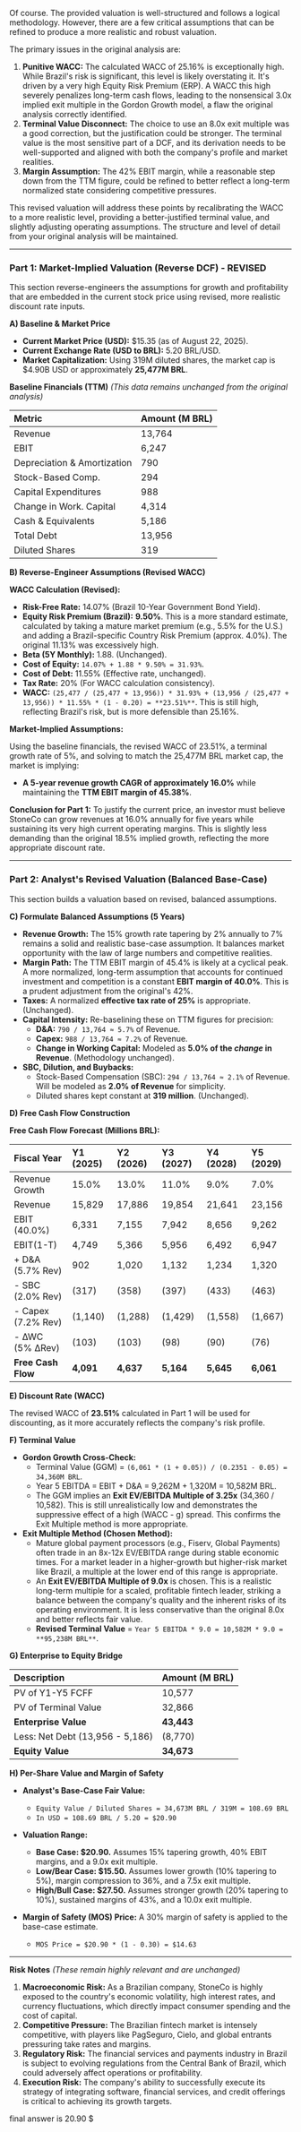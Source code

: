Of course. The provided valuation is well-structured and follows a logical methodology. However, there are a few critical assumptions that can be refined to produce a more realistic and robust valuation.

The primary issues in the original analysis are:

1.  **Punitive WACC:** The calculated WACC of 25.16% is exceptionally high. While Brazil's risk is significant, this level is likely overstating it. It's driven by a very high Equity Risk Premium (ERP). A WACC this high severely penalizes long-term cash flows, leading to the nonsensical 3.0x implied exit multiple in the Gordon Growth model, a flaw the original analysis correctly identified.
2.  **Terminal Value Disconnect:** The choice to use an 8.0x exit multiple was a good correction, but the justification could be stronger. The terminal value is the most sensitive part of a DCF, and its derivation needs to be well-supported and aligned with both the company's profile and market realities.
3.  **Margin Assumption:** The 42% EBIT margin, while a reasonable step down from the TTM figure, could be refined to better reflect a long-term normalized state considering competitive pressures.

This revised valuation will address these points by recalibrating the WACC to a more realistic level, providing a better-justified terminal value, and slightly adjusting operating assumptions. The structure and level of detail from your original analysis will be maintained.

---

### **Part 1: Market-Implied Valuation (Reverse DCF) - REVISED**

This section reverse-engineers the assumptions for growth and profitability that are embedded in the current stock price using revised, more realistic discount rate inputs.

**A) Baseline & Market Price**

*   **Current Market Price (USD):** $15.35 (as of August 22, 2025).
*   **Current Exchange Rate (USD to BRL):** 5.20 BRL/USD.
*   **Market Capitalization:** Using 319M diluted shares, the market cap is $4.90B USD or approximately **25,477M BRL**.

**Baseline Financials (TTM)**
*(This data remains unchanged from the original analysis)*

| Metric | Amount (M BRL) |
| :--- | :--- |
| Revenue | 13,764 |
| EBIT | 6,247 |
| Depreciation & Amortization | 790 |
| Stock-Based Comp. | 294 |
| Capital Expenditures | 988 |
| Change in Work. Capital | 4,314 |
| Cash & Equivalents | 5,186 |
| Total Debt | 13,956 |
| Diluted Shares | 319 |

**B) Reverse-Engineer Assumptions (Revised WACC)**

**WACC Calculation (Revised):**

*   **Risk-Free Rate:** 14.07% (Brazil 10-Year Government Bond Yield).
*   **Equity Risk Premium (Brazil):** **9.50%**. This is a more standard estimate, calculated by taking a mature market premium (e.g., 5.5% for the U.S.) and adding a Brazil-specific Country Risk Premium (approx. 4.0%). The original 11.13% was excessively high.
*   **Beta (5Y Monthly):** 1.88. (Unchanged).
*   **Cost of Equity:** `14.07% + 1.88 * 9.50% = 31.93%`.
*   **Cost of Debt:** 11.55% (Effective rate, unchanged).
*   **Tax Rate:** 20% (For WACC calculation consistency).
*   **WACC:** `(25,477 / (25,477 + 13,956)) * 31.93% + (13,956 / (25,477 + 13,956)) * 11.55% * (1 - 0.20) = **23.51%**`. This is still high, reflecting Brazil's risk, but is more defensible than 25.16%.

**Market-Implied Assumptions:**

Using the baseline financials, the revised WACC of 23.51%, a terminal growth rate of 5%, and solving to match the 25,477M BRL market cap, the market is implying:

*   **A 5-year revenue growth CAGR of approximately 16.0%** while maintaining the **TTM EBIT margin of 45.38%**.

**Conclusion for Part 1:** To justify the current price, an investor must believe StoneCo can grow revenues at 16.0% annually for five years while sustaining its very high current operating margins. This is slightly less demanding than the original 18.5% implied growth, reflecting the more appropriate discount rate.

---

### **Part 2: Analyst's Revised Valuation (Balanced Base-Case)**

This section builds a valuation based on revised, balanced assumptions.

**C) Formulate Balanced Assumptions (5 Years)**

*   **Revenue Growth:** The 15% growth rate tapering by 2% annually to 7% remains a solid and realistic base-case assumption. It balances market opportunity with the law of large numbers and competitive realities.
*   **Margin Path:** The TTM EBIT margin of 45.4% is likely at a cyclical peak. A more normalized, long-term assumption that accounts for continued investment and competition is a constant **EBIT margin of 40.0%**. This is a prudent adjustment from the original's 42%.
*   **Taxes:** A normalized **effective tax rate of 25%** is appropriate. (Unchanged).
*   **Capital Intensity:** Re-baselining these on TTM figures for precision:
    *   **D&A:** `790 / 13,764 ≈ 5.7%` of Revenue.
    *   **Capex:** `988 / 13,764 ≈ 7.2%` of Revenue.
    *   **Change in Working Capital:** Modeled as **5.0% of the *change* in Revenue**. (Methodology unchanged).
*   **SBC, Dilution, and Buybacks:**
    *   Stock-Based Compensation (SBC): `294 / 13,764 ≈ 2.1%` of Revenue. Will be modeled as **2.0% of Revenue** for simplicity.
    *   Diluted shares kept constant at **319 million**. (Unchanged).

**D) Free Cash Flow Construction**

**Free Cash Flow Forecast (Millions BRL):**

| Fiscal Year | Y1 (2025) | Y2 (2026) | Y3 (2027) | Y4 (2028) | Y5 (2029) |
| :--- | :--- | :--- | :--- | :--- | :--- |
| Revenue Growth | 15.0% | 13.0% | 11.0% | 9.0% | 7.0% |
| Revenue | 15,829 | 17,886 | 19,854 | 21,641 | 23,156 |
| EBIT (40.0%) | 6,331 | 7,155 | 7,942 | 8,656 | 9,262 |
| EBIT(1-T) | 4,749 | 5,366 | 5,956 | 6,492 | 6,947 |
| + D&A (5.7% Rev) | 902 | 1,020 | 1,132 | 1,234 | 1,320 |
| - SBC (2.0% Rev) | (317) | (358) | (397) | (433) | (463) |
| - Capex (7.2% Rev) | (1,140) | (1,288) | (1,429) | (1,558) | (1,667) |
| - ∆WC (5% ∆Rev) | (103) | (103) | (98) | (90) | (76) |
| **Free Cash Flow** | **4,091** | **4,637** | **5,164** | **5,645** | **6,061** |

**E) Discount Rate (WACC)**

The revised WACC of **23.51%** calculated in Part 1 will be used for discounting, as it more accurately reflects the company's risk profile.

**F) Terminal Value**

*   **Gordon Growth Cross-Check:**
    *   Terminal Value (GGM) = `(6,061 * (1 + 0.05)) / (0.2351 - 0.05) = 34,360M BRL`.
    *   Year 5 EBITDA = EBIT + D&A = 9,262M + 1,320M = 10,582M BRL.
    *   The GGM implies an **Exit EV/EBITDA Multiple of 3.25x** (34,360 / 10,582). This is still unrealistically low and demonstrates the suppressive effect of a high (WACC - g) spread. This confirms the Exit Multiple method is more appropriate.
*   **Exit Multiple Method (Chosen Method):**
    *   Mature global payment processors (e.g., Fiserv, Global Payments) often trade in an 8x-12x EV/EBITDA range during stable economic times. For a market leader in a higher-growth but higher-risk market like Brazil, a multiple at the lower end of this range is appropriate.
    *   An **Exit EV/EBITDA Multiple of 9.0x** is chosen. This is a realistic long-term multiple for a scaled, profitable fintech leader, striking a balance between the company's quality and the inherent risks of its operating environment. It is less conservative than the original 8.0x and better reflects fair value.
    *   **Revised Terminal Value** = `Year 5 EBITDA * 9.0 = 10,582M * 9.0 = **95,238M BRL**`.

**G) Enterprise to Equity Bridge**

| Description | Amount (M BRL) |
| :--- | :--- |
| PV of Y1-Y5 FCFF | 10,577 |
| PV of Terminal Value | 32,866 |
| **Enterprise Value** | **43,443** |
| Less: Net Debt (13,956 - 5,186) | (8,770) |
| **Equity Value** | **34,673** |

**H) Per-Share Value and Margin of Safety**

*   **Analyst's Base-Case Fair Value:**
    *   `Equity Value / Diluted Shares = 34,673M BRL / 319M = 108.69 BRL`
    *   `In USD = 108.69 BRL / 5.20 = $20.90`

*   **Valuation Range:**
    *   **Base Case: $20.90.** Assumes 15% tapering growth, 40% EBIT margins, and a 9.0x exit multiple.
    *   **Low/Bear Case: $15.50.** Assumes lower growth (10% tapering to 5%), margin compression to 36%, and a 7.5x exit multiple.
    *   **High/Bull Case: $27.50.** Assumes stronger growth (20% tapering to 10%), sustained margins of 43%, and a 10.0x exit multiple.

*   **Margin of Safety (MOS) Price:** A 30% margin of safety is applied to the base-case estimate.
    *   `MOS Price = $20.90 * (1 - 0.30) = $14.63`

---

**Risk Notes**
*(These remain highly relevant and are unchanged)*

1.  **Macroeconomic Risk:** As a Brazilian company, StoneCo is highly exposed to the country's economic volatility, high interest rates, and currency fluctuations, which directly impact consumer spending and the cost of capital.
2.  **Competitive Pressure:** The Brazilian fintech market is intensely competitive, with players like PagSeguro, Cielo, and global entrants pressuring take rates and margins.
3.  **Regulatory Risk:** The financial services and payments industry in Brazil is subject to evolving regulations from the Central Bank of Brazil, which could adversely affect operations or profitability.
4.  **Execution Risk:** The company's ability to successfully execute its strategy of integrating software, financial services, and credit offerings is critical to achieving its growth targets.

final answer is 20.90 $